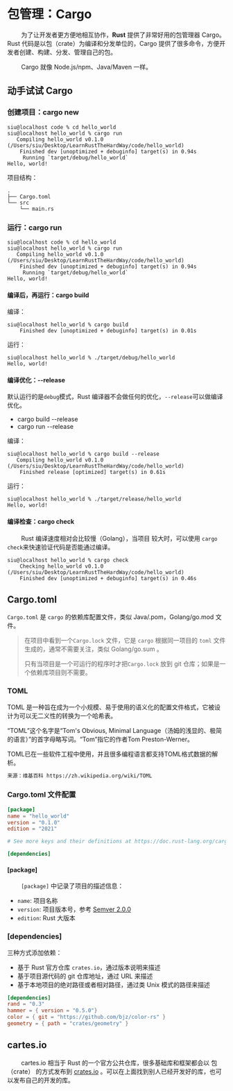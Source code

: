 # 包管理：Cargo



&#8195;&#8195; 为了让开发者更方便地相互协作，**Rust** 提供了非常好用的包管理器 Cargo。Rust 代码是以包（crate）为编译和分发单位的，Cargo 提供了很多命令，方便开发者创建、构建、分发、管理自己的包。

&#8195;&#8195; Cargo 就像 Node.js/npm、Java/Maven 一样。

## 动手试试 Cargo

### 创建项目：cargo new

```shell
siu@localhost code % cd hello_world 
siu@localhost hello_world % cargo run
   Compiling hello_world v0.1.0 (/Users/siu/Desktop/LearnRustTheHardWay/code/hello_world)
    Finished dev [unoptimized + debuginfo] target(s) in 0.94s
     Running `target/debug/hello_world`
Hello, world!
```

项目结构：

```shell
.
├── Cargo.toml
└── src
    └── main.rs
```



### 运行：cargo run

```shell
siu@localhost code % cd hello_world 
siu@localhost hello_world % cargo run
   Compiling hello_world v0.1.0 (/Users/siu/Desktop/LearnRustTheHardWay/code/hello_world)
    Finished dev [unoptimized + debuginfo] target(s) in 0.94s
     Running `target/debug/hello_world`
Hello, world!
```

#### 编译后，再运行：cargo build

编译：

```shell
siu@localhost hello_world % cargo build
    Finished dev [unoptimized + debuginfo] target(s) in 0.01s
```

运行：

```shell
siu@localhost hello_world % ./target/debug/hello_world 
Hello, world!
```

#### 编译优化：--release

默认运行的是`debug`模式，Rust 编译器不会做任何的优化，`--release`可以做编译优化。

- cargo build --release
- cargo run --release

编译：

```shell
siu@localhost hello_world % cargo build --release
   Compiling hello_world v0.1.0 (/Users/siu/Desktop/LearnRustTheHardWay/code/hello_world)
    Finished release [optimized] target(s) in 0.61s
```

运行：

```shell
siu@localhost hello_world % ./target/release/hello_world 
Hello, world!
```

#### 编译检查：cargo check

&#8195;&#8195; Rust 编译速度相对会比较慢（Golang），当项目 较大时，可以使用 `cargo check`来快速验证代码是否能通过编译。

```shell
siu@localhost hello_world % cargo check
    Checking hello_world v0.1.0 (/Users/siu/Desktop/LearnRustTheHardWay/code/hello_world)
    Finished dev [unoptimized + debuginfo] target(s) in 0.46s
```

## Cargo.toml

`Cargo.toml`  是 `cargo` 的依赖库配置文件，类似 Java/.pom，Golang/go.mod 文件。

> 在项目中看到一个`Cargo.lock` 文件，它是 `cargo` 根据同一项目的 `toml` 文件生成的，通常不需要关注，类似 Golang/go.sum 。
>
> 只有当项目是一个可运行的程序时才把`Cargo.lock` 放到 git 仓库；如果是一个依赖库项目则不需要。

### TOML

TOML 是一种旨在成为一个小规模、易于使用的语义化的配置文件格式，它被设计为可以无二义性的转换为一个哈希表。

“TOML”这个名字是“Tom's Obvious, Minimal Language（汤姆的浅显的、极简的语言）”的首字母略写词。“Tom”指它的作者Tom Preston-Werner。

TOML已在一些软件工程中使用，并且很多编程语言都支持TOML格式数据的解析。

```txt
来源：维基百科 https://zh.wikipedia.org/wiki/TOML
```

### Cargo.toml 文件配置

```toml
[package]
name = "hello_world"
version = "0.1.0"
edition = "2021"

# See more keys and their definitions at https://doc.rust-lang.org/cargo/reference/manifest.html

[dependencies]
```

#### [package]

&#8195;&#8195; `[package]` 中记录了项目的描述信息：

- `name`: 项目名称
- `version`: 项目版本号，参考 [Semver 2.0.0](https://semver.org/lang/zh-CN/)
- `edition`: Rust 大版本

### [dependencies]

三种方式添加依赖：

- 基于 Rust 官方仓库 `crates.io`，通过版本说明来描述
- 基于项目源代码的 git 仓库地址，通过 URL 来描述
- 基于本地项目的绝对路径或者相对路径，通过类 Unix 模式的路径来描述

```toml
[dependencies]
rand = "0.3"
hammer = { version = "0.5.0"}
color = { git = "https://github.com/bjz/color-rs" }
geometry = { path = "crates/geometry" }
```

## cartes.io

&#8195;&#8195; cartes.io 相当于 Rust 的一个官方公共仓库，很多基础库和框架都会以 包（crate） 的方式发布到 [crates.io](https://crates.io/) 。可以在上面找到别人已经开发好的库，也可以发布自己的开发的库。